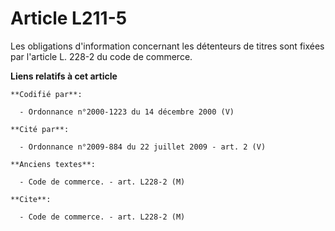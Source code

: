 # Article L211-5

Les obligations d'information concernant les détenteurs de titres sont fixées par l'article L. 228-2 du code de commerce.

**Liens relatifs à cet article**

	**Codifié par**:

	  - Ordonnance n°2000-1223 du 14 décembre 2000 (V)

	**Cité par**:

	  - Ordonnance n°2009-884 du 22 juillet 2009 - art. 2 (V)

	**Anciens textes**:

	  - Code de commerce. - art. L228-2 (M)

	**Cite**:

	  - Code de commerce. - art. L228-2 (M)

